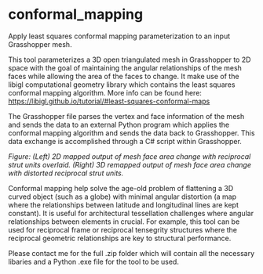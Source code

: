 # conformal_mapping
Apply least squares conformal mapping parameterization to an input Grasshopper mesh.

This tool parameterizes a 3D open triangulated mesh in Grasshopper to 2D space with the goal of maintaining the angular relationships of the mesh faces while allowing the area of the faces to change. It make use of the libigl computational geometry library which contains the least squares conformal mapping algorithm. More info can be found here: https://libigl.github.io/tutorial/#least-squares-conformal-maps

The Grasshopper file parses the vertex and face information of the mesh and sends the data to an external Python program which applies the conformal mapping algorithm and sends the data back to Grasshopper. This data exchange is accomplished through a C# script within Grasshopper.

*Figure: (Left) 2D mapped output of mesh face area change with reciprocal strut units overlaid. (Right) 3D remapped output of mesh face area change with distorted reciprocal strut units.*


Conformal mapping help solve the age-old problem of flattening a 3D curved object (such as a globe) with minimal angular distortion (a map where the relationships between latitude and longitudinal lines are kept constant). It is useful for architectural tessellation challenges where angular relationships between elements in crucial. For example, this tool can be used for reciprocal frame or reciprocal tensegrity structures where the reciprocal geometric relationships are key to structural performance.

Please contact me for the full .zip folder which will contain all the necessary libaries and a Python .exe file for the tool to be used.
